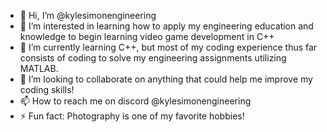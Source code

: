 - 👋 Hi, I’m @kylesimonengineering
- 👀 I’m interested in learning how to apply my engineering education and knowledge to begin learning video game development in C++
- 🌱 I’m currently learning C++, but most of my coding experience thus far consists of coding to solve my engineering assignments utilizing MATLAB.
- 💞️ I’m looking to collaborate on anything that could help me improve my coding skills!
- 📫 How to reach me on discord @kylesimonengineering
- ⚡ Fun fact: Photography is one of my favorite hobbies!

<!---
kylesimonengineering/kylesimonengineering is a ✨ special ✨ repository because its `README.md` (this file) appears on your GitHub profile.
You can click the Preview link to take a look at your changes.
--->
